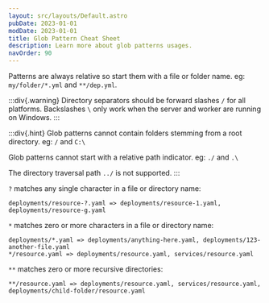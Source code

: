 ```yaml
---
layout: src/layouts/Default.astro
pubDate: 2023-01-01
modDate: 2023-01-01
title: Glob Pattern Cheat Sheet  
description: Learn more about glob patterns usages.
navOrder: 90
---
```



Patterns are always relative so start them with a file or folder name. eg: `my/folder/*.yml` and `**/dep.yml`.

:::div{.warning}
Directory separators should be forward slashes `/` for all platforms. Backslashes `\` only work when the server and worker are running on Windows.
:::

:::div{.hint}
Glob patterns cannot contain folders stemming from a root directory. eg: `/` and `C:\`

Glob patterns cannot start with a relative path indicator. eg: `./` and `.\`

The directory traversal path `../` is not supported.
:::

`?` matches any single character in a file or directory name:
```
deployments/resource-?.yaml => deployments/resource-1.yaml, deployments/resource-g.yaml
```

`*` matches zero or more characters in a file or directory name:
```
deployments/*.yaml => deployments/anything-here.yaml, deployments/123-another-file.yaml
*/resource.yaml => deployments/resource.yaml, services/resource.yaml
```

`**` matches zero or more recursive directories:
```
**/resource.yaml => deployments/resource.yaml, services/resource.yaml, deployments/child-folder/resource.yaml
```